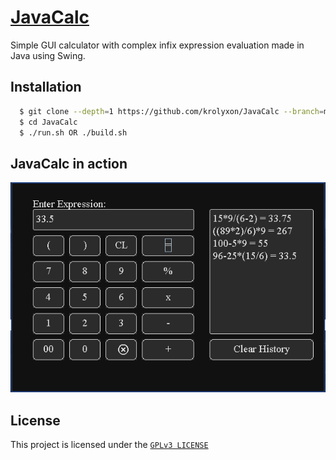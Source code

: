 # [JavaCalc](https://github.com/krolyxon/JavaCalc)
Simple GUI calculator with complex infix expression evaluation made in Java using Swing.

## Installation

```bash
  $ git clone --depth=1 https://github.com/krolyxon/JavaCalc --branch=master
  $ cd JavaCalc
  $ ./run.sh OR ./build.sh
  ```

## JavaCalc in action
![](https://raw.githubusercontent.com/krolyxon/JavaCalc/master/assets/screenshot1.png)

## License
This project is licensed under the [`GPLv3 LICENSE`](https://github.com/krolyxon/JavaCalc/blob/master/LICENSE)
